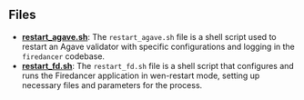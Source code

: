 
## Files
- **[restart_agave.sh](test/restart_agave.sh.driver.md)**: The `restart_agave.sh` file is a shell script used to restart an Agave validator with specific configurations and logging in the `firedancer` codebase.
- **[restart_fd.sh](test/restart_fd.sh.driver.md)**: The `restart_fd.sh` file is a shell script that configures and runs the Firedancer application in wen-restart mode, setting up necessary files and parameters for the process.
